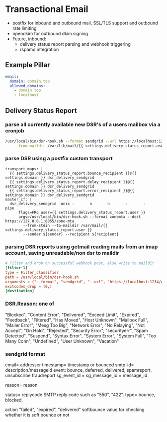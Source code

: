# Transactional Email

+ postfix for inbound and outbound mail, SSL/TLS support and outbound rate limiting
+ opendkim for outbound dkim signing
+ Future, inbound:
  + delivery status report parsing and webhook triggering
  + rspamd integration

## Example Pillar

```yaml
email:
  domain: domain.top
  allowed_domains:
    - domain.top
    - localhost
```

## Delivery Status Report

### parse all currently available new DSR's of a users mailbox via a cronjob
```sh
/usr/local/bin/dsr-hook.sh --format sendgrid --url https://localhost:1234/webhook/sendgrid \
    --from-maildir /var/lib/mail/{{ settings.delivery_status_report.user }}
```

### parse DSR using a postfix custom transport
```jinja
transport_maps: |
  {{ settings.delivery_status_report.bounce_recipient }}@{{ settings.domain }} dsr_delivery_sendgrid
  {{ settings.delivery_status_report.delay_recipient }}@{{ settings.domain }} dsr_delivery_sendgrid
  {{ settings.delivery_status_report.error_recipient }}@{{ settings.domain }} dsr_delivery_sendgrid
master_cf: |
  dsr_delivery_sendgrid  unix -       n       n       -       -       pipe
      flags=FRq user={{ settings.delivery_status_report.user }}
      argv=/usr/local/bin/dsr-hook.sh --format zonemta --dest https://127.0.0.1:8855/zone-mta
        --from-stdin --to-maildir /var/mail/{{ settings.delivery_status_report.user }}
        --sender ${sender} --recipient ${recipient}
```

### parsing DSR reports using getmail reading mails from an imap account, saving unreadable/non dsr to maildir
```conf
# Filter and drop on successful webhook post, else write to maildir
[filter-1]
type = Filter_classifier
path = /usr/local/bin/dsr-hook.sh
arguments = ("--format", "sendgrid", "--url", "https://localhost:1234/webhook/sendgrid")
exitcodes_drop = (0,)
[destination]
```

### DSR.Reason: one of
  "Blocked", "Content Error", "Delivered", "Exceed Limit", "Expired", "Feedback",
  "Filtered", "Has Moved", "Host Unknown", "Mailbox Full", "Mailer Error",
  "Mesg Too Big", "Network Error", "No Relaying", "Not Accept", "On Hold",
  "Rejected", "Security Error", "securityerr", "Spam Detected", "Suspend",
  "Syntax Error", "System Error", "System Full", "Too Many Conn", "Undefined",
  "User Unknown", "Vacation"

### sendgrid format

email= addresser
timestamp= timestamp or bounced
smtp-id= description/messageid
event: bounce, deferred, delivered, spamreport, unsubscribe
  fraudreport
sg_event_id =
sg_message_id = message_id

reason= reason

status= replycode SMTP reply code such as "550", "422".
type= bounce, blocked,

action  	"failed", "expired", "delivered"
softbounce value for checking whether it is soft bounce or not
